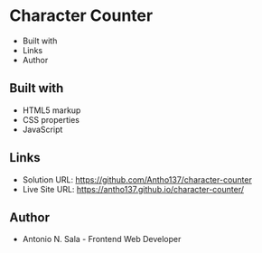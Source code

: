 # Character Counter

- Built with
- Links
- Author

## Built with

- HTML5 markup 
- CSS properties
- JavaScript

## Links

- Solution URL: https://github.com/Antho137/character-counter
- Live Site URL: https://antho137.github.io/character-counter/

## Author

- Antonio N. Sala - Frontend Web Developer